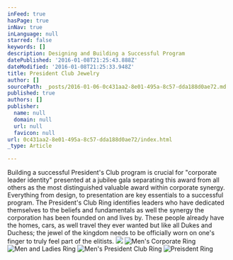 ```yaml
---
inFeed: true
hasPage: true
inNav: true
inLanguage: null
starred: false
keywords: []
description: Designing and Building a Successful Program
datePublished: '2016-01-08T21:25:43.888Z'
dateModified: '2016-01-08T21:25:33.948Z'
title: President Club Jewelry
author: []
sourcePath: _posts/2016-01-06-0c431aa2-8e01-495a-8c57-dda188d0ae72.md
published: true
authors: []
publisher:
  name: null
  domain: null
  url: null
  favicon: null
url: 0c431aa2-8e01-495a-8c57-dda188d0ae72/index.html
_type: Article

---
```

Building a successful President's Club program is crucial for "corporate leader identity" presented at a jubilee gala separating this award from all others as the most distinguished valuable award within corporate synergy.  Everything from design, to presentation are key essentials to a successful program.  The President's Club Ring identifies leaders who have dedicated themselves to the beliefs and fundamentals as well the synergy the corporation has been founded on and lives by.  These people already have the homes, cars, as well travel they ever wanted but like all Dukes and Duchess; the jewel of the kingdom needs to be officially worn on one's finger to truly feel part of the elitists.
![](https://the-grid-user-content.s3-us-west-2.amazonaws.com/1b57ef8a-ea97-42a0-9ca4-7067e348a02f.jpg)
![Men's Corporate Ring](https://s3-us-west-2.amazonaws.com/the-grid-img/p/7f53c4d7e91ea71e9c72373617367fdc5d4d7b6b.jpg)
![Men and Ladies Ring](https://the-grid-user-content.s3-us-west-2.amazonaws.com/f702a83f-3532-4f77-9ef0-3c51566e9a46.jpg)
![Men's President Club Ring](https://the-grid-user-content.s3-us-west-2.amazonaws.com/4969fd5d-6e6f-435d-baac-8a6b9bdc00c4.jpg)
![Preisdent Ring](https://the-grid-user-content.s3-us-west-2.amazonaws.com/50068653-f97b-497c-83f2-7b984f39b59e.jpg)